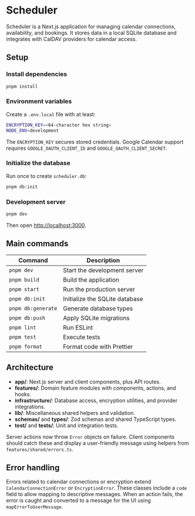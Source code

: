 # Scheduler

Scheduler is a Next.js application for managing calendar connections, availability, and bookings. It stores data in a local SQLite database and integrates with CalDAV providers for calendar access.

## Setup

### Install dependencies
```bash
pnpm install
```

### Environment variables
Create a `.env.local` file with at least:
```bash
ENCRYPTION_KEY=<64-character hex string>
NODE_ENV=development
```
The `ENCRYPTION_KEY` secures stored credentials. Google Calendar support requires `GOOGLE_OAUTH_CLIENT_ID` and `GOOGLE_OAUTH_CLIENT_SECRET`.

### Initialize the database
Run once to create `scheduler.db`:
```bash
pnpm db:init
```

### Development server
```bash
pnpm dev
```
Then open [http://localhost:3000](http://localhost:3000).

## Main commands

| Command | Description |
| ------- | ----------- |
| `pnpm dev` | Start the development server |
| `pnpm build` | Build the application |
| `pnpm start` | Run the production server |
| `pnpm db:init` | Initialize the SQLite database |
| `pnpm db:generate` | Generate database types |
| `pnpm db:push` | Apply SQLite migrations |
| `pnpm lint` | Run ESLint |
| `pnpm test` | Execute tests |
| `pnpm format` | Format code with Prettier |

## Architecture

- **app/**: Next.js server and client components, plus API routes.
- **features/**: Domain feature modules with components, actions, and hooks.
- **infrastructure/**: Database access, encryption utilities, and provider integrations.
- **lib/**: Miscellaneous shared helpers and validation.
- **schemas/** and **types/**: Zod schemas and shared TypeScript types.
- **test/** and **__tests__/**: Unit and integration tests.

Server actions now throw `Error` objects on failure. Client components should catch these and display a user-friendly message using helpers from `features/shared/errors.ts`.

## Error handling

Errors related to calendar connections or encryption extend `CalendarConnectionError` or `EncryptionError`. These classes include a `code` field to allow mapping to descriptive messages. When an action fails, the error is caught and converted to a message for the UI using `mapErrorToUserMessage`.

